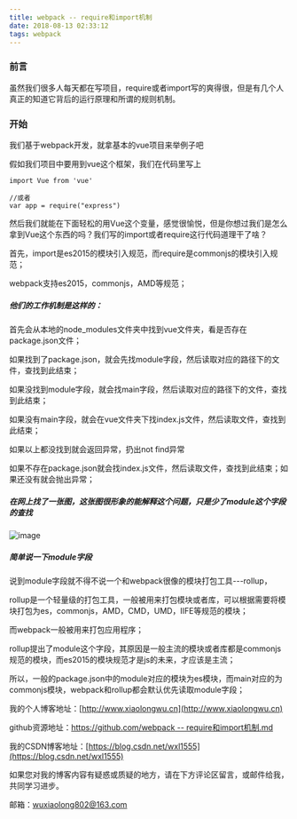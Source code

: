 ```yaml
---
title: webpack -- require和import机制
date: 2018-08-13 02:33:12
tags: webpack
---
```

### 前言
虽然我们很多人每天都在写项目，require或者import写的爽得很，但是有几个人真正的知道它背后的运行原理和所谓的规则机制。

### 开始
我们基于webpack开发，就拿基本的vue项目来举例子吧

假如我们项目中要用到vue这个框架，我们在代码里写上

```
import Vue from 'vue'

//或者
var app = require("express")
```

然后我们就能在下面轻松的用Vue这个变量，感觉很愉悦，但是你想过我们是怎么拿到Vue这个东西的吗？我们写的import或者require这行代码道理干了啥？

首先，import是es2015的模块引入规范，而require是commonjs的模块引入规范；

webpack支持es2015，commonjs，AMD等规范；

##### 他们的工作机制是这样的：

首先会从本地的node_modules文件夹中找到vue文件夹，看是否存在package.json文件；

如果找到了package.json，就会先找module字段，然后读取对应的路径下的文件，查找到此结束；

如果没找到module字段，就会找main字段，然后读取对应的路径下的文件，查找到此结束；

如果没有main字段，就会在vue文件夹下找index.js文件，然后读取文件，查找到此结束；

如果以上都没找到就会返回异常，扔出not find异常

如果不存在package.json就会找index.js文件，然后读取文件，查找到此结束；如果还没有就会抛出异常；

##### 在网上找了一张图，这张图很形象的能解释这个问题，只是少了module这个字段的查找

![image](http://olv6wm3nj.bkt.clouddn.com/18-8-13/71790366.jpg)

##### 简单说一下module字段

说到module字段就不得不说一个和webpack很像的模块打包工具---rollup，

rollup是一个轻量级的打包工具，一般被用来打包模块或者库，可以根据需要将模块打包为es，commonjs，AMD，CMD，UMD，IIFE等规范的模块；

而webpack一般被用来打包应用程序；

rollup提出了module这个字段，其原因是一般主流的模块或者库都是commonjs规范的模块，而es2015的模块规范才是js的未来，才应该是主流；

所以，一般的package.json中的module对应的模块为es模块，而main对应的为commonjs模块，webpack和rollup都会默认优先读取module字段；




我的个人博客地址：[http://www.xiaolongwu.cn](http://www.xiaolongwu.cn)

github资源地址：[https://github.com/webpack -- require和import机制.md](https://github.com/LeonWuV/FE-blog-repository/blob/master/webpack/webpack%20--%20require%E5%92%8Cimport%E6%9C%BA%E5%88%B6.md)

我的CSDN博客地址：[https://blog.csdn.net/wxl1555](https://blog.csdn.net/wxl1555)

如果您对我的博客内容有疑惑或质疑的地方，请在下方评论区留言，或邮件给我，共同学习进步。

邮箱：wuxiaolong802@163.com